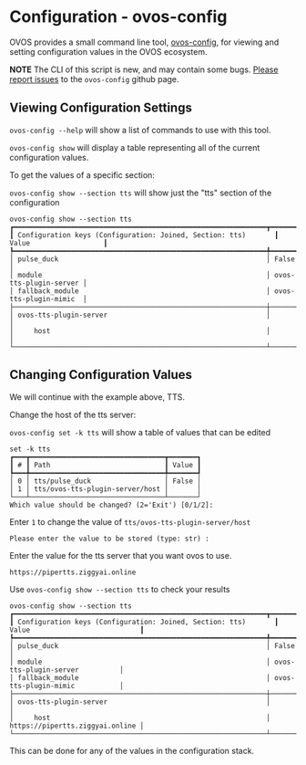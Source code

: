 # Configuration - ovos-config
OVOS provides a small command line tool, [ovos-config](https://github.com/OpenVoiceOS/ovos-config), for viewing and setting configuration values in the OVOS ecosystem.

**NOTE** The CLI of this script is new, and may contain some bugs.  [Please report issues](https://github.com/OpenVoiceOS/ovos-config/issues) to the `ovos-config` github page.

## Viewing Configuration Settings
`ovos-config --help` will show a list of commands to use with this tool.

`ovos-config show` will display a table representing all of the current configuration values.

To get the values of a specific section:

`ovos-config show --section tts` will show just the "tts" section of the configuration

```
ovos-config show --section tts
┏━━━━━━━━━━━━━━━━━━━━━━━━━━━━━━━━━━━━━━━━━━━━━━━━━━━━━━━━━━━━━━┳━━━━━━━━━━━━━━━━━━━━━━━━┓
┃ Configuration keys (Configuration: Joined, Section: tts)       ┃ Value                  ┃
┡━━━━━━━━━━━━━━━━━━━━━━━━━━━━━━━━━━━━━━━━━━━━━━━━━━━━━━━━━━━━━━╇━━━━━━━━━━━━━━━━━━━━━━━━┩
│ pulse_duck                                                   │ False                  │
│ module                                                       │ ovos-tts-plugin-server │
│ fallback_module                                              │ ovos-tts-plugin-mimic  │
├──────────────────────────────────────────────────────────────┼────────────────────────┤
│ ovos-tts-plugin-server                                       │                        │
│     host                                                     │                        │
└──────────────────────────────────────────────────────────────┴────────────────────────┘
```

## Changing Configuration Values
We will continue with the example above, TTS.

Change the host of the tts server:

`ovos-config set -k tts` will show a table of values that can be edited

```
set -k tts
┏━━━┳━━━━━━━━━━━━━━━━━━━━━━━━━━━━━━━━━┳━━━━━━━┓
┃ # ┃ Path                            ┃ Value ┃
┡━━━╇━━━━━━━━━━━━━━━━━━━━━━━━━━━━━━━━━╇━━━━━━━┩
│ 0 │ tts/pulse_duck                  │ False │
│ 1 │ tts/ovos-tts-plugin-server/host │       │
└───┴─────────────────────────────────┴───────┘
Which value should be changed? (2='Exit') [0/1/2]:
```
Enter `1` to change the value of `tts/ovos-tts-plugin-server/host`

`Please enter the value to be stored (type: str) :`

Enter the value for the tts server that you want ovos to use.

`https://pipertts.ziggyai.online`

Use `ovos-config show --section tts` to check your results

```
ovos-config show --section tts
┏━━━━━━━━━━━━━━━━━━━━━━━━━━━━━━━━━━━━━━━━━━━━━━━━━━━━━━━━━━━━━━┳━━━━━━━━━━━━━━━━━━━━━━━━━━━━━━━━━┓
┃ Configuration keys (Configuration: Joined, Section: tts)       ┃ Value                           ┃
┡━━━━━━━━━━━━━━━━━━━━━━━━━━━━━━━━━━━━━━━━━━━━━━━━━━━━━━━━━━━━━━╇━━━━━━━━━━━━━━━━━━━━━━━━━━━━━━━━━┩
│ pulse_duck                                                   │ False                           │
│ module                                                       │ ovos-tts-plugin-server          │
│ fallback_module                                              │ ovos-tts-plugin-mimic           │
├──────────────────────────────────────────────────────────────┼─────────────────────────────────┤
│ ovos-tts-plugin-server                                       │                                 │
│     host                                                     │ https://pipertts.ziggyai.online │
└──────────────────────────────────────────────────────────────┴─────────────────────────────────┘
```

This can be done for any of the values in the configuration stack.
